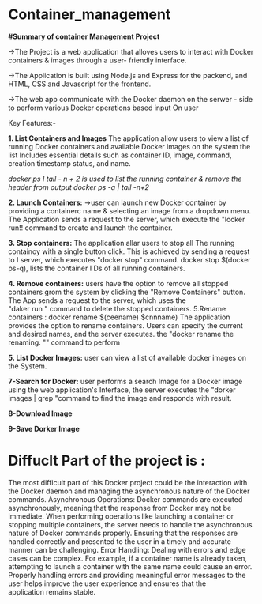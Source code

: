 # Container_management
**#Summary of container Management Project**

->The Project is a web application that alloves users to interact with Docker containers & images through a user- friendly interface.

->The Application is built using Node.js and Express for the packend, and HTML, CSS and Javascript for the frontend.

->The web app communicate with the Docker daemon on the serwer - side to perform various Docker operations based input On user

Key Features:-


**1. List Containers and Images**
The application allow users to view a list of running Docker containers and available Docker images on the system the list Includes essential details such as container ID, image, command, creation timestamp status, and name.
   
*docker ps I tail - n + 2 is used to list the running container & remove the header from output docker ps -a | tail -n+2*


**2. Launch Containers:**
→user can launch new Docker container by providing a containerc name & selecting an image from a dropdown menu.
The Application sends a request to the server, which execute the "locker run!! command to create and launch the container.

**3. Stop containers:**
The application allar users to stop all The running containoy with a single button click.
This is achieved by sending a request to I server, which executes "docker stop" command.
docker stop $(docker ps-q), lists the container I Ds of all running containers.


**4. Remove containers:**
users have the option to remove all stopped containers grom the system by clicking the "Remove Containers" button. 
The App sends a request to the server, which uses the "daker run " command to delete the stopped containers.
5.Rename containers : docker rename $(ceename) $cnnname)
The application provides the option to rename containers. Users can specify the current and desired names, and the server executes. the "docker rename the renaming. "" command to perform

**5. List Docker Images:**
   user can view a list of available docker images on the System.

   
**7-Search for Docker:**
user performs a search Image for a Docker image using the web application's Interface, the server executes the
"dorker images | grep "command to find the image and responds with result.

**8-Download Image**

**9-Save Dorker Image**

  # Diffuclt Part of the project is :
The most difficult part of this Docker project could be the interaction with the Docker daemon and managing the asynchronous nature of the Docker commands.
Asynchronous Operations: Docker commands are executed asynchronously, meaning that the response from Docker may not be immediate. When performing operations like launching a container or stopping multiple containers, the server needs to handle the asynchronous nature of Docker commands properly. Ensuring that the responses are handled correctly and presented to the user in a timely and accurate manner can be challenging.
Error Handling: Dealing with errors and edge cases can be complex. For example, if a container name is already taken, attempting to launch a container with the same name could cause an error. Properly handling errors and providing meaningful error messages to the user helps improve the user experience and ensures that the application remains stable.

 
